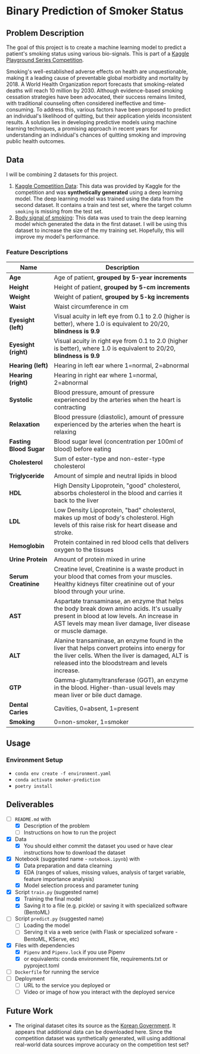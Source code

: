 # Binary Prediction of Smoker Status

## Problem Description

The goal of this project is to create a machine learning model to predict a patient's smoking status using various bio-signals. This is part of a [Kaggle Playground Series Competition](https://www.kaggle.com/competitions/playground-series-s3e24).

Smoking's well-established adverse effects on health are unquestionable, making it a leading cause of preventable global morbidity and mortality by 2018. A World Health Organization report forecasts that smoking-related deaths will reach 10 million by 2030. Although evidence-based smoking cessation strategies have been advocated, their success remains limited, with traditional counseling often considered ineffective and time-consuming. To address this, various factors have been proposed to predict an individual's likelihood of quitting, but their application yields inconsistent results. A solution lies in developing predictive models using machine learning techniques, a promising approach in recent years for understanding an individual's chances of quitting smoking and improving public health outcomes.

## Data

I will be combining 2 datasets for this project.

1. [Kaggle Competition Data](https://www.kaggle.com/competitions/playground-series-s3e24/data): This data was provided by Kaggle for the competition and was **synthetically generated** using a deep learning model. The deep learning model was trained using the data from the second dataset. It contains a train and test set, where the target column `smoking` is missing from the test set.
2. [Body signal of smoking](https://www.kaggle.com/datasets/kukuroo3/body-signal-of-smoking/data): This data was used to train the deep learning model which generated the data in the first dataset. I will be using this dataset to increase the size of the my training set. Hopefully, this will improve my model's performance.

### Feature Descriptions

| Name | Description |
| ---- | ----------- |
| **Age** | Age of patient, **grouped by 5-year increments** |
| **Height** | Height of patient, **grouped by 5-cm increments** |
| **Weight** | Weight of patient, **grouped by 5-kg increments** |
| **Waist** | Waist circumference in cm|
| **Eyesight (left)** | Visual acuity in left eye from 0.1 to 2.0 (higher is better), where 1.0 is equivalent to 20/20, **blindness is 9.9** |
| **Eyesight (right)** | Visual acuity in right eye from 0.1 to 2.0 (higher is better), where 1.0 is equivalent to 20/20, **blindness is 9.9** |
| **Hearing (left)** | Hearing in left ear where 1=normal, 2=abnormal |
| **Hearing (right)** | Hearing in right ear where 1=normal, 2=abnormal |
| **Systolic** | Blood pressure, amount of pressure experienced by the arteries when the heart is contracting |
| **Relaxation** | Blood pressure (diastolic), amount of pressure experienced by the arteries when the heart is relaxing |
| **Fasting Blood Sugar** | Blood sugar level (concentration per 100ml of blood) before eating |
| **Cholesterol** | Sum of ester-type and non-ester-type cholesterol |
| **Triglyceride** | Amount of simple and neutral lipids in blood |
| **HDL** | High Density Lipoprotein, "good" cholesterol, absorbs cholesterol in the blood and carries it back to the liver |
| **LDL** | Low Density Lipoprotein, "bad" cholesterol, makes up most of body's cholesterol. High levels of this raise risk for heart disease and stroke. |
| **Hemoglobin** | Protein contained in red blood cells that delivers oxygen to the tissues |
| **Urine Protein** | Amount of protein mixed in urine |
| **Serum Creatinine** | Creatine level, Creatinine is a waste product in your blood that comes from your muscles. Healthy kidneys filter creatinine out of your blood through your urine. |
| **AST** | Aspartate transaminase, an enzyme that helps the body break down amino acids. It's usually present in blood at low levels. An increase in AST levels may mean liver damage, liver disease or muscle damage. |
| **ALT** | Alanine transaminase, an enzyme found in the liver that helps convert proteins into energy for the liver cells. When the liver is damaged, ALT is released into the bloodstream and levels increase. |
| **GTP** | Gamma-glutamyltransferase (GGT), an enzyme in the blood. Higher-than-usual levels may mean liver or bile duct damage. |
| **Dental Caries** | Cavities, 0=absent, 1=present |
| **Smoking** | 0=non-smoker, 1=smoker |

## Usage

### Environment Setup

- `conda env create -f environment.yaml`
- `conda activate smoker-prediction`
- `poetry install`

## Deliverables

- [ ] `README.md` with
  - [x] Description of the problem
  - [ ] Instructions on how to run the project
- [x] Data
  - [x] You should either commit the dataset you used or have clear instructions how to download the dataset
- [x] Notebook (suggested name - `notebook.ipynb`) with
  - [x] Data preparation and data clearning
  - [x] EDA (ranges of values, missing values, analysis of target variable, feature importance analysis)
  - [x] Model selection process and parameter tuning
- [x] Script `train.py` (suggested name)
  - [x] Training the final model
  - [x] Saving it to a file (e.g. pickle) or saving it with specialized software (BentoML)
- [ ] Script `predict.py` (suggested name)
  - [ ] Loading the model
  - [ ] Serving it via a web serice (with Flask or specialized sofware - BentoML, KServe, etc)
- [x] Files with dependencies
  - [x] `Pipenv` and `Pipenv.lock` if you use Pipenv
  - [x] or equivalents: conda environment file, requirements.txt or pyproject.toml
- [ ] `Dockerfile` for running the service
- [ ] Deployment
  - [ ] URL to the service you deployed or
  - [ ] Video or image of how you interact with the deployed service

## Future Work

- The original dataset cites its source as the [Korean Government](https://www.data.go.kr/data/15007122/fileData.do#/tab-layer-file). It appears that additional data can be downloaded here. Since the competition dataset was synthetically generated, will using additional real-world data sources improve accuracy on the competition test set?
